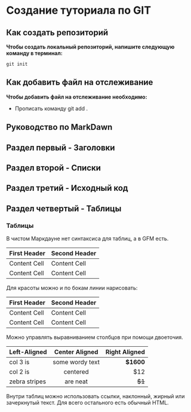 # Создание туториала по GIT

## Как создать репозиторий


**Чтобы создать локальный репозиторий, напишите следующую команду в терминал:**
```fix
git init
```

## Как добавить файл на отслеживание

**Чтобы добавить файл на отслеживание необходимо:**
- Прописать команду git add .

## Руководство по MarkDawn




## Раздел первый - Заголовки




## Раздел второй - Списки




## Раздел третий - Исходный код




## Раздел четвертый - Таблицы

### Таблицы

В чистом Маркдауне нет синтаксиса для таблиц, а в GFM
есть.

First Header | Second Header
------------- | -------------
Content Cell | Content Cell
Content Cell | Content Cell

Для красоты можно и по бокам линии нарисовать:

| First Header | Second Header |
| ------------- | ------------- |
| Content Cell | Content Cell |
| Content Cell | Content Cell |

Можно управлять выравниванием столбцов при помощи
двоеточия.

| Left-Aligned | Center Aligned | Right Aligned |
|:------------- |:---------------:| -------------:|
| col 3 is | some wordy text | **$1600** |
| col 2 is | centered | $12 |
| zebra stripes | are neat | ~~$1~~ |

Внутри таблиц можно использовать ссылки, наклонный,
жирный или зачеркнутый текст.
Для всего остального есть обычный HTML.
